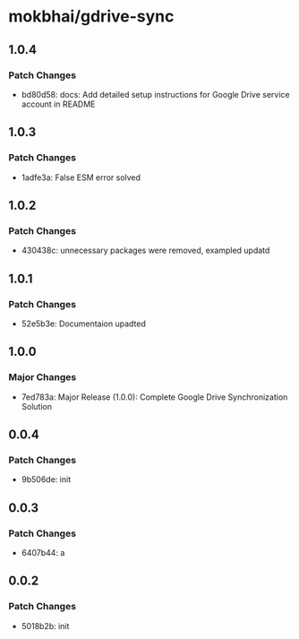 # mokbhai/gdrive-sync

## 1.0.4

### Patch Changes

- bd80d58: docs: Add detailed setup instructions for Google Drive service account in README

## 1.0.3

### Patch Changes

- 1adfe3a: False ESM error solved

## 1.0.2

### Patch Changes

- 430438c: unnecessary packages were removed, exampled updatd

## 1.0.1

### Patch Changes

- 52e5b3e: Documentaion upadted

## 1.0.0

### Major Changes

- 7ed783a: Major Release (1.0.0): Complete Google Drive Synchronization Solution

## 0.0.4

### Patch Changes

- 9b506de: init

## 0.0.3

### Patch Changes

- 6407b44: a

## 0.0.2

### Patch Changes

- 5018b2b: init
